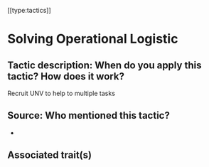 [[type:tactics]]

# Solving Operational Logistic

## Tactic description: When do you apply this tactic? How does it work?

Recruit UNV to help to multiple tasks

## Source: Who mentioned this tactic?

-

## Associated trait(s)
  


## 
  


##